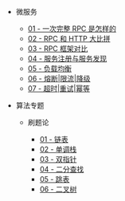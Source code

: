 - 微服务

  - [01 - 一次完整 RPC 是怎样的](services/01.md)
  - [02 - RPC 和 HTTP 大比拼](services/02.md)
  - [03 - RPC 框架对比](services/03.md)
  - [04 - 服务注册与服务发现](services/04.md)
  - [05 - 负载均衡](services/05.md)
  - [06 - 熔断|限流|降级](services/06.md)
  - [07 - 超时|重试|幂等](services/07.md)


- 算法专题
  
  - 刷题论

    - [01 - 链表](algo/linked-list.md)
    - [02 - 单调栈](algo/stack.md)
    - [03 - 双指针](algo/two-pointers.md)
    - [04 - 二分查找](algo/binary-search.md)
    - [05 - 跳表](algo/skip-list.md)
    - [06 - 二叉树](algo/tree.md)
